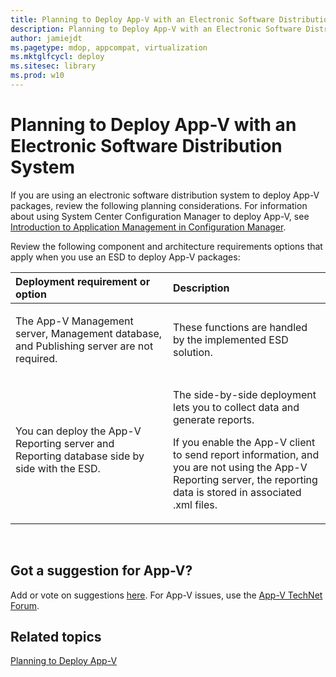 ```yaml
---
title: Planning to Deploy App-V with an Electronic Software Distribution System (Windows 10)
description: Planning to Deploy App-V with an Electronic Software Distribution System
author: jamiejdt
ms.pagetype: mdop, appcompat, virtualization
ms.mktglfcycl: deploy
ms.sitesec: library
ms.prod: w10
---
```



# Planning to Deploy App-V with an Electronic Software Distribution System


If you are using an electronic software distribution system to deploy App-V packages, review the following planning considerations. For information about using System Center Configuration Manager to deploy App-V, see [Introduction to Application Management in Configuration Manager](http://go.microsoft.com/fwlink/?LinkId=281816).

Review the following component and architecture requirements options that apply when you use an ESD to deploy App-V packages:

<table>
<colgroup>
<col width="50%" />
<col width="50%" />
</colgroup>
<thead>
<tr class="header">
<th align="left">Deployment requirement or option</th>
<th align="left">Description</th>
</tr>
</thead>
<tbody>
<tr class="odd">
<td align="left"><p>The App-V Management server, Management database, and Publishing server are not required.</p></td>
<td align="left"><p>These functions are handled by the implemented ESD solution.</p></td>
</tr>
<tr class="even">
<td align="left"><p>You can deploy the App-V Reporting server and Reporting database side by side with the ESD.</p></td>
<td align="left"><p>The side-by-side deployment lets you to collect data and generate reports.</p>
<p>If you enable the App-V client to send report information, and you are not using the App-V Reporting server, the reporting data is stored in associated .xml files.</p></td>
</tr>
</tbody>
</table>

 

## Got a suggestion for App-V?


Add or vote on suggestions [here](http://appv.uservoice.com/forums/280448-microsoft-application-virtualization). For App-V issues, use the [App-V TechNet Forum](https://social.technet.microsoft.com/Forums/home?forum=mdopappv).

## Related topics


[Planning to Deploy App-V](appv-planning-to-deploy-appv.md)

 

 





